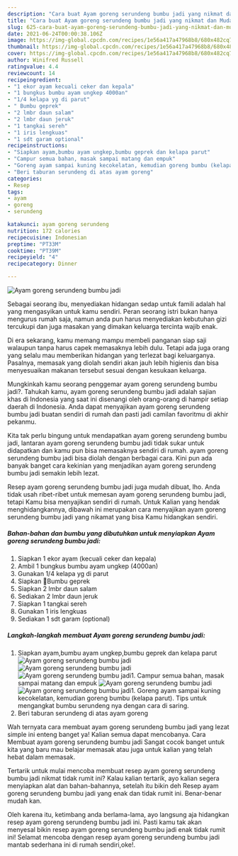 ```yaml
---
description: "Cara buat Ayam goreng serundeng bumbu jadi yang nikmat dan Mudah Dibuat"
title: "Cara buat Ayam goreng serundeng bumbu jadi yang nikmat dan Mudah Dibuat"
slug: 625-cara-buat-ayam-goreng-serundeng-bumbu-jadi-yang-nikmat-dan-mudah-dibuat
date: 2021-06-24T00:00:38.106Z
image: https://img-global.cpcdn.com/recipes/1e56a417a47968b8/680x482cq70/ayam-goreng-serundeng-bumbu-jadi-foto-resep-utama.jpg
thumbnail: https://img-global.cpcdn.com/recipes/1e56a417a47968b8/680x482cq70/ayam-goreng-serundeng-bumbu-jadi-foto-resep-utama.jpg
cover: https://img-global.cpcdn.com/recipes/1e56a417a47968b8/680x482cq70/ayam-goreng-serundeng-bumbu-jadi-foto-resep-utama.jpg
author: Winifred Russell
ratingvalue: 4.4
reviewcount: 14
recipeingredient:
- "1 ekor ayam kecuali ceker dan kepala"
- "1 bungkus bumbu ayam ungkep 4000an"
- "1/4 kelapa yg di parut"
- " Bumbu geprek"
- "2 lmbr daun salam"
- "2 lmbr daun jeruk"
- "1 tangkai sereh"
- "1 iris lengkuas"
- "1 sdt garam optional"
recipeinstructions:
- "Siapkan ayam,bumbu ayam ungkep,bumbu geprek dan kelapa parut"
- "Campur semua bahan, masak sampai matang dan empuk"
- "Goreng ayam sampai kuning kecokelatan, kemudian goreng bumbu (kelapa parut). Tips untuk mengangkat bumbu serundeng nya dengan cara di saring."
- "Beri taburan serundeng di atas ayam goreng"
categories:
- Resep
tags:
- ayam
- goreng
- serundeng

katakunci: ayam goreng serundeng 
nutrition: 172 calories
recipecuisine: Indonesian
preptime: "PT33M"
cooktime: "PT39M"
recipeyield: "4"
recipecategory: Dinner

---
```



![Ayam goreng serundeng bumbu jadi](https://img-global.cpcdn.com/recipes/1e56a417a47968b8/680x482cq70/ayam-goreng-serundeng-bumbu-jadi-foto-resep-utama.jpg)

Sebagai seorang ibu, menyediakan hidangan sedap untuk famili adalah hal yang mengasyikan untuk kamu sendiri. Peran seorang istri bukan hanya mengurus rumah saja, namun anda pun harus menyediakan kebutuhan gizi tercukupi dan juga masakan yang dimakan keluarga tercinta wajib enak.

Di era  sekarang, kamu memang mampu membeli panganan siap saji walaupun tanpa harus capek memasaknya lebih dulu. Tetapi ada juga orang yang selalu mau memberikan hidangan yang terlezat bagi keluarganya. Pasalnya, memasak yang diolah sendiri akan jauh lebih higienis dan bisa menyesuaikan makanan tersebut sesuai dengan kesukaan keluarga. 



Mungkinkah kamu seorang penggemar ayam goreng serundeng bumbu jadi?. Tahukah kamu, ayam goreng serundeng bumbu jadi adalah sajian khas di Indonesia yang saat ini disenangi oleh orang-orang di hampir setiap daerah di Indonesia. Anda dapat menyajikan ayam goreng serundeng bumbu jadi buatan sendiri di rumah dan pasti jadi camilan favoritmu di akhir pekanmu.

Kita tak perlu bingung untuk mendapatkan ayam goreng serundeng bumbu jadi, lantaran ayam goreng serundeng bumbu jadi tidak sukar untuk didapatkan dan kamu pun bisa memasaknya sendiri di rumah. ayam goreng serundeng bumbu jadi bisa diolah dengan berbagai cara. Kini pun ada banyak banget cara kekinian yang menjadikan ayam goreng serundeng bumbu jadi semakin lebih lezat.

Resep ayam goreng serundeng bumbu jadi juga mudah dibuat, lho. Anda tidak usah ribet-ribet untuk memesan ayam goreng serundeng bumbu jadi, tetapi Kamu bisa menyajikan sendiri di rumah. Untuk Kalian yang hendak menghidangkannya, dibawah ini merupakan cara menyajikan ayam goreng serundeng bumbu jadi yang nikamat yang bisa Kamu hidangkan sendiri.

<!--inarticleads1-->

##### Bahan-bahan dan bumbu yang dibutuhkan untuk menyiapkan Ayam goreng serundeng bumbu jadi:

1. Siapkan 1 ekor ayam (kecuali ceker dan kepala)
1. Ambil 1 bungkus bumbu ayam ungkep (4000an)
1. Gunakan 1/4 kelapa yg di parut
1. Siapkan  🧅Bumbu geprek
1. Siapkan 2 lmbr daun salam
1. Sediakan 2 lmbr daun jeruk
1. Siapkan 1 tangkai sereh
1. Gunakan 1 iris lengkuas
1. Sediakan 1 sdt garam (optional)




<!--inarticleads2-->

##### Langkah-langkah membuat Ayam goreng serundeng bumbu jadi:

1. Siapkan ayam,bumbu ayam ungkep,bumbu geprek dan kelapa parut
<img src="https://img-global.cpcdn.com/steps/b0d42956ab46403b/160x128cq70/ayam-goreng-serundeng-bumbu-jadi-langkah-memasak-1-foto.jpg" alt="Ayam goreng serundeng bumbu jadi"><img src="https://img-global.cpcdn.com/steps/0b5f4558662fcffb/160x128cq70/ayam-goreng-serundeng-bumbu-jadi-langkah-memasak-1-foto.jpg" alt="Ayam goreng serundeng bumbu jadi"><img src="https://img-global.cpcdn.com/steps/320748cebeb2c69a/160x128cq70/ayam-goreng-serundeng-bumbu-jadi-langkah-memasak-1-foto.jpg" alt="Ayam goreng serundeng bumbu jadi">1. Campur semua bahan, masak sampai matang dan empuk
<img src="https://img-global.cpcdn.com/steps/fd451e6041ef845a/160x128cq70/ayam-goreng-serundeng-bumbu-jadi-langkah-memasak-2-foto.jpg" alt="Ayam goreng serundeng bumbu jadi"><img src="https://img-global.cpcdn.com/steps/6eed69f217cd8b69/160x128cq70/ayam-goreng-serundeng-bumbu-jadi-langkah-memasak-2-foto.jpg" alt="Ayam goreng serundeng bumbu jadi">1. Goreng ayam sampai kuning kecokelatan, kemudian goreng bumbu (kelapa parut). Tips untuk mengangkat bumbu serundeng nya dengan cara di saring.
1. Beri taburan serundeng di atas ayam goreng




Wah ternyata cara membuat ayam goreng serundeng bumbu jadi yang lezat simple ini enteng banget ya! Kalian semua dapat mencobanya. Cara Membuat ayam goreng serundeng bumbu jadi Sangat cocok banget untuk kita yang baru mau belajar memasak atau juga untuk kalian yang telah hebat dalam memasak.

Tertarik untuk mulai mencoba membuat resep ayam goreng serundeng bumbu jadi nikmat tidak rumit ini? Kalau kalian tertarik, ayo kalian segera menyiapkan alat dan bahan-bahannya, setelah itu bikin deh Resep ayam goreng serundeng bumbu jadi yang enak dan tidak rumit ini. Benar-benar mudah kan. 

Oleh karena itu, ketimbang anda berlama-lama, ayo langsung aja hidangkan resep ayam goreng serundeng bumbu jadi ini. Pasti kamu tak akan menyesal bikin resep ayam goreng serundeng bumbu jadi enak tidak rumit ini! Selamat mencoba dengan resep ayam goreng serundeng bumbu jadi mantab sederhana ini di rumah sendiri,oke!.

